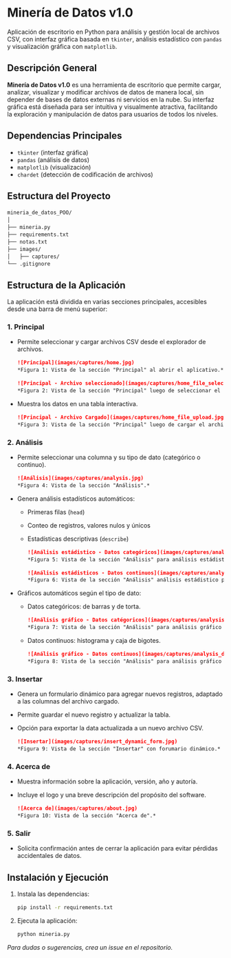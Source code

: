# Minería de Datos v1.0

Aplicación de escritorio en Python para análisis y gestión local de archivos CSV, con interfaz gráfica basada en `tkinter`, análisis estadístico con `pandas` y visualización gráfica con `matplotlib`.

## Descripción General

**Minería de Datos v1.0** es una herramienta de escritorio que permite cargar, analizar, visualizar y modificar archivos de datos de manera local, sin depender de bases de datos externas ni servicios en la nube. Su interfaz gráfica está diseñada para ser intuitiva y visualmente atractiva, facilitando la exploración y manipulación de datos para usuarios de todos los niveles.

## Dependencias Principales

- `tkinter` (interfaz gráfica)
- `pandas` (análisis de datos)
- `matplotlib` (visualización)
- `chardet` (detección de codificación de archivos)

## Estructura del Proyecto

```bash
mineria_de_datos_POO/
│
├── mineria.py
├── requirements.txt
├── notas.txt
├── images/
│   ├── captures/
└── .gitignore
```

## Estructura de la Aplicación

La aplicación está dividida en varias secciones principales, accesibles desde una barra de menú superior:

### 1. Principal

- Permite seleccionar y cargar archivos CSV desde el explorador de archivos.

    ```markdown
    ![Principal](images/captures/home.jpg)
    *Figura 1: Vista de la sección "Principal" al abrir el aplicativo.*
    ```

    ```markdown
    ![Principal - Archivo seleccionado](images/captures/home_file_selected.jpg)
    *Figura 2: Vista de la sección "Principal" luego de seleccionar el archivo CSV que se va a analizar.*
    ```

- Muestra los datos en una tabla interactiva.

    ```markdown
    ![Principal - Archivo Cargado](images/captures/home_file_upload.jpg)
    *Figura 3: Vista de la sección "Principal" luego de cargar el archivo.*
    ```

### 2. Análisis

- Permite seleccionar una columna y su tipo de dato (categórico o continuo).

    ```markdown
    ![Análisis](images/captures/analysis.jpg)
    *Figura 4: Vista de la sección "Análisis".*
    ```

- Genera análisis estadísticos automáticos:
  - Primeras filas (`head`)
  - Conteo de registros, valores nulos y únicos
  - Estadísticas descriptivas (`describe`)

    ```markdown
    ![Análisis estádistico - Datos categóricos](images/captures/analysis_data_categorical_info.jpg)
    *Figura 5: Vista de la sección "Análisis" para análisis estádistico datos categóricos.*
    ```

    ```markdown
    ![Análisis estádisticos - Datos continuos](images/captures/analysis_data_continuous_info.jpg)
    *Figura 6: Vista de la sección "Análisis" análisis estádistico para datos continuos.*
    ```

- Gráficos automáticos según el tipo de dato:
  - Datos categóricos: de barras y de torta.

    ```markdown
    ![Análisis gráfico - Datos catégoricos](images/captures/analysis_data_categorical_graphics.jpg)
    *Figura 7: Vista de la sección "Análisis" para análisis gráfico para datos categóricos.*
    ```

  - Datos continuos: histograma y caja de bigotes.

    ```markdown
    ![Análisis gráfico - Datos continuos](images/captures/analysis_data_continuous_graphics.jpg)
    *Figura 8: Vista de la sección "Análisis" para análisis gráfico para datos continuos.*
    ```

### 3. Insertar

- Genera un formulario dinámico para agregar nuevos registros, adaptado a las columnas del archivo cargado.
- Permite guardar el nuevo registro y actualizar la tabla.
- Opción para exportar la data actualizada a un nuevo archivo CSV.

    ```markdown
    ![Insertar](images/captures/insert_dynamic_form.jpg)
    *Figura 9: Vista de la sección "Insertar" con forumario dinámico.*
    ```

### 4. Acerca de

- Muestra información sobre la aplicación, versión, año y autoría.
- Incluye el logo y una breve descripción del propósito del software.

    ```markdown
    ![Acerca de](images/captures/about.jpg)
    *Figura 10: Vista de la sección "Acerca de".*
    ```

### 5. Salir

- Solicita confirmación antes de cerrar la aplicación para evitar pérdidas accidentales de datos.

## Instalación y Ejecución

1. Instala las dependencias:

   ```bash
   pip install -r requirements.txt
   ```

2. Ejecuta la aplicación:

   ```bash
   python mineria.py
   ```

*Para dudas o sugerencias, crea un issue en el repositorio.*
